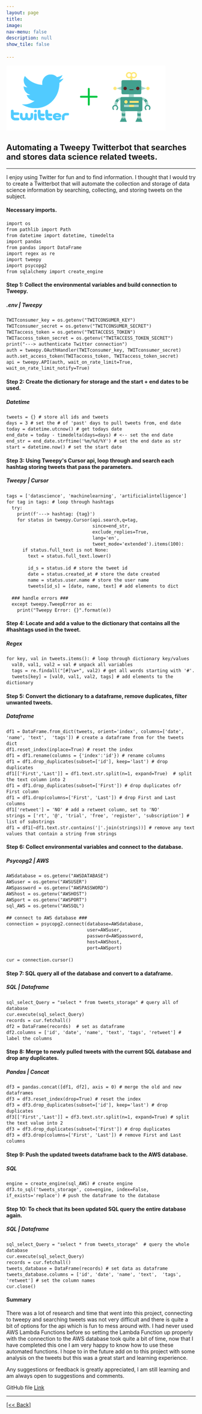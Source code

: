 ```yaml
---
layout: page
title:
image: 
nav-menu: false
description: null
show_tile: false

---
```


![twitter](/assets/images/TwitterBotHeader.png) <br>

## Automating a Tweepy Twitterbot that searches and stores data science related tweets.

---

I enjoy using Twitter for fun and to find information.  I thought that I would try to create a Twitterbot that will automate the collection and storage of data science information by searching, collecting, and storing tweets on the subject.

#### Necessary imports.
```
import os
from pathlib import Path
from datetime import datetime, timedelta
import pandas
from pandas import DataFrame 
import regex as re
import tweepy
import psycopg2
from sqlalchemy import create_engine
```

#### Step 1: Collect the environmental variables and build connection to Tweepy.
##### .env | Tweepy 
```
TWITconsumer_key = os.getenv("TWITCONSUMER_KEY")
TWITconsumer_secret = os.getenv("TWITCONSUMER_SECRET")
TWITaccess_token = os.getenv("TWITACCESS_TOKEN")
TWITaccess_token_secret = os.getenv("TWITACCESS_TOKEN_SECRET")
print("---> authenticate Twitter connection")
auth = tweepy.OAuthHandler(TWITconsumer_key, TWITconsumer_secret)
auth.set_access_token(TWITaccess_token, TWITaccess_token_secret)
api = tweepy.API(auth, wait_on_rate_limit=True,
wait_on_rate_limit_notify=True)
```

#### Step 2: Create the dictionary for storage and the start + end dates to be used.
##### Datetime
```
tweets = {} # store all ids and tweets
days = 3 # set the # of 'past' days to pull tweets from, end date
today = datetime.utcnow() # get todays date
end_date = today - timedelta(days=days) # <-- set the end date
end_str = end_date.strftime('%m/%d/%Y') # set the end date as str
start = datetime.now() # set the start date 
```

#### Step 3: Using Tweepy's Cursor api, loop through and search each hashtag storing tweets that pass the parameters.
##### Tweepy | Cursor
```
tags = ['datascience', 'machinelearning', 'artificialintelligence']
for tag in tags: # loop through hashtags
  try:
    print(f'---> hashtag: {tag}')
    for status in tweepy.Cursor(api.search,q=tag,
                                since=end_str,   
                                exclude_replies=True,    
                                lang='en', 
                                tweet_mode='extended').items(100):
      if status.full_text is not None:
        text = status.full_text.lower()

        id_s = status.id # store the tweet id 
        date = status.created_at # store the date created 
        name = status.user.name # store the user name 
        tweets[id_s] = [date, name, text] # add elements to dict

  ### handle errors ###
  except tweepy.TweepError as e: 
    print("Tweepy Error: {}".format(e))
```
#### Step 4: Locate and add a value to the dictionary that contains all the #hashtags used in the tweet.
##### Regex
```
for key, val in tweets.items(): # loop through dictionary key/values
  val0, val1, val2 = val # unpack all variables 
  tags = re.findall("[#]\w+", val2) # get all words starting with '#'.
  tweets[key] = [val0, val1, val2, tags] # add elements to the dictionary
```

#### Step 5: Convert the dictionary to a dataframe, remove duplicates, filter unwanted tweets.
##### Dataframe
```
df1 = DataFrame.from_dict(tweets, orient='index', columns=['date', 'name', 'text',  'tags']) # create a dataframe from for the tweets dict
df1.reset_index(inplace=True) # reset the index 
df1 = df1.rename(columns = {'index':'id'}) # rename columns 
df1 = df1.drop_duplicates(subset=['id'], keep='last') # drop duplicates
df1[['First','Last']] = df1.text.str.split(n=1, expand=True)  # split the text column into 2 
df1 = df1.drop_duplicates(subset=['First']) # drop duplicates ofr First column
df1 = df1.drop(columns=['First', 'Last']) # drop First and Last columns 
df1['retweet'] = 'NO' # add a retweet column, set to 'NO'
strings = ['rt', '@', 'trial', 'free', 'register', 'subscription'] # list of substrings 
df1 = df1[~df1.text.str.contains('|'.join(strings))] # remove any text values that contain a string from strings 
```

#### Step 6: Collect environmental variables and connect to the database.
##### Psycopg2 | AWS 
```
AWSdatabase = os.getenv("AWSDATABASE")
AWSuser = os.getenv("AWSUSER")
AWSpassword = os.getenv("AWSPASSWORD")
AWShost = os.getenv("AWSHOST")
AWSport = os.getenv("AWSPORT")
sql_AWS = os.getenv("AWSSQL")

## connect to AWS database ###
connection = psycopg2.connect(database=AWSdatabase,
                              user=AWSuser,
                              password=AWSpassword,
                              host=AWShost,
                              port=AWSport)

cur = connection.cursor()
```

#### Step 7: SQL query all of the database and convert to a dataframe.
##### SQL | Dataframe 
```
sql_select_Query = "select * from tweets_storage" # query all of database 
cur.execute(sql_select_Query)
records = cur.fetchall()
df2 = DataFrame(records)  # set as dataframe 
df2.columns = ['id', 'date', 'name', 'text', 'tags', 'retweet'] # label the columns 
```

#### Step 8: Merge to newly pulled tweets with the current SQL database and drop any duplicates.
##### Pandas | Concat
```
df3 = pandas.concat([df1, df2], axis = 0) # merge the old and new dataframes
df3 = df3.reset_index(drop=True) # reset the index 
df3 = df3.drop_duplicates(subset=['id'], keep='last') # drop duplicates
df3[['First','Last']] = df3.text.str.split(n=1, expand=True) # split the text value into 2 
df3 = df3.drop_duplicates(subset=['First']) # drop duplicates 
df3 = df3.drop(columns=['First', 'Last']) # remove First and Last columns 
```

#### Step 9: Push the updated tweets dataframe back to the AWS database.
##### SQL 
```
engine = create_engine(sql_AWS) # create engine
df3.to_sql('tweets_storage', con=engine, index=False, if_exists='replace') # push the dataframe to the database
```

#### Step 10: To check that its been updated SQL query the entire database again.
##### SQL | Dataframe
```
sql_select_Query = "select * from tweets_storage"  # query the whole database 
cur.execute(sql_select_Query)
records = cur.fetchall()
tweets_database = DataFrame(records) # set data as dataframe 
tweets_database.columns = ['id', 'date', 'name', 'text',  'tags', 'retweet'] # set the column names 
cur.close()
```

#### Summary
There was a lot of research and time that went into this project, connecting to tweepy and searching tweets was not very difficult and there is quite a bit of options for the api which is fun to mess around with.  I had never used AWS Lambda Functions before so setting the Lambda Function up properly with the connection to the AWS database took quite a bit of time, now that I have completed this one I am very happy to know how to use these automated functions.   I hope to in the future add on to this project with some analysis on the tweets but this was a great start and learning experience.

Any suggestions or feedback is greatly appreciated, I am still learning and am always open to suggestions and comments.

GitHub file
[Link]({{'https://github.com/CVanchieri/DSPortfolio/blob/master/posts/TwitterBotAWSLambdaFunctionPost/lambda_function.py'}})






---
[[<< Back]](https://cvanchieri.github.io/DSPortfolio/TileA_MachineLearning.html)
